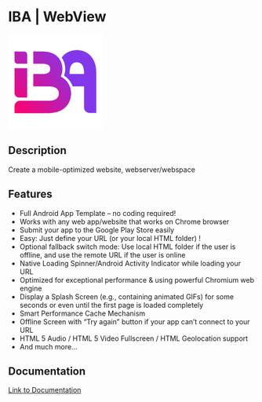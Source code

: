 # IBA | WebView

![App Icon](app/src/main/res/mipmap-xxxhdpi/ic_launcher.png)

## Description

Create a mobile-optimized website, webserver/webspace

## Features

- Full Android App Template – no coding required!
- Works with any web app/website that works on Chrome browser
- Submit your app to the Google Play Store easily
- Easy: Just define your URL (or your local HTML folder) !
- Optional fallback switch mode: Use local HTML folder if the user is offline, and use the remote URL if the user is online
- Native Loading Spinner/Android Activity Indicator while loading your URL
- Optimized for exceptional performance & using powerful Chromium web engine
- Display a Splash Screen (e.g., containing animated GIFs) for some seconds or even until the first page is loaded completely
- Smart Performance Cache Mechanism
- Offline Screen with “Try again” button if your app can’t connect to your URL
- HTML 5 Audio / HTML 5 Video Fullscreen / HTML Geolocation support
- And much more…

## Documentation

[Link to Documentation](https://github.com/TerminalDZ/Android-WebView/tree/main/Doc)
